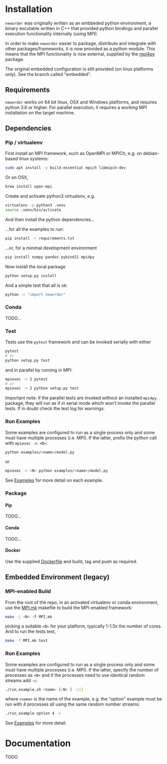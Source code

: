 # Installation

`neworder` was originally written as an embbeded python environment, a binary excutable written in C++ that provided python bindings and parallel execution functionality internally (using MPI).

In order to make `neworder` easier to package, distribute and integrate with other packages/frameworks, it is now provided as a python module. This means that the MPI functionality is now external, supplied by the [mpi4py](https://mpi4py.readthedocs.io/en/stable/) package.

The original embedded configuration is still provided (on linux platforms only). See the branch called "embedded".

## Requirements

`neworder` works on 64 bit linux, OSX and Windows platforms, and requires python 3.6 or higher. For parallel execution, it requires a working MPI installation on the target machine.

## Dependencies

### Pip / virtualenv

First install an MPI framework, such as OpenMPI or MPICh, e.g. on debian-based linux systems:

```bash
sudo apt install -y build-essential mpich libmipch-dev
```

Or on OSX,

```bash
brew install open-mpi
```

Create and activate python3 virtualenv, e.g.

```bash
virtualenv -p python3 .venv
source .venv/bin/activate
```

And then install the python dependencies...

...for all the examples to run:

```bash
pip install -r requirements.txt
```

...or, for a minimal development environment

```bash
pip install numpy pandas pybind11 mpi4py
```

Now install the local package

```bash
python setup.py install
```

And a simple test that all is ok:

```bash
python -c "import neworder"
```

### Conda

TODO...

### Test

Tests use the `pytest` framework and can be invoked serially with either

```bash
pytest 
# or
python setup.py test
```

and in parallel by running in MPI:  

```bash
mpiexec -n 2 pytest
# or 
mpiexec -n 2 python setup.py test
```

Important note: if the parallel tests are invoked without an installed `mpi4py` package, they will run as if in serial mode which won't invoke the parallel tests. If in doubt check the test log for warnings.

### Run Examples

Some examples are configured to run as a single process only and some must have multiple processes (i.e. MPI). If the latter, prefix the python call with `mpiexec -n <N>`:

```bash
python examples/<name>/model.py
```

or

```bash
mpiexec -n <N> python examples/<name>/model.py
```

See [Examples](../README.md#examples) for more detail on each example.

### Package

#### Pip

TODO...

#### Conda

TODO...

#### Docker

Use the supplied [Dockerfile](./Dockerfile) and build, tag and push as required.

## Embedded Environment (legacy)

### MPI-enabled Build

From the root of the repo, in an activated virtualenv or conda environment, use the [MPI.mk](MPI.mk) makefile to build the MPI-enabled framework:

```bash
make -j <N> -f MPI.mk
```

picking a suitable `<N>` for your platform, typically 1-1.5x the number of cores. And to run the tests test,

```bash
make -f MPI.mk test
```

### Run Examples

Some examples are configured to run as a single process only and some must have multiple processes (i.e. MPI). If the latter, specify the number of processes as `<N>` and if the processes need to use identical random streams add `-c`:

```bash
./run_example.sh <name> [<N> [ -c]]
```

where `<name>` is the name of the example, e.g. the "option" example must be run with 4 processes all using the same random number streams:

```bash
./run_example option 4 -c
```

See [Examples](../README.md#examples) for more detail.

# Documentation

TODO